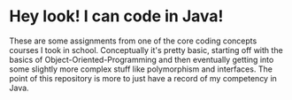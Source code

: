 # Hey look! I can code in Java!
These are some assignments from one of the core coding concepts courses I took in school. Conceptually it's pretty basic, starting off with the basics of Object-Oriented-Programming and then eventually getting into some slightly more complex stuff like polymorphism and interfaces. The point of this repository is more to just have a record of my competency in Java.

